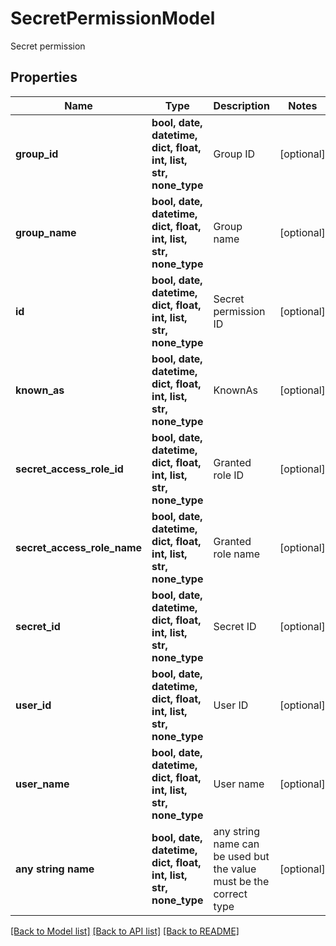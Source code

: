 # SecretPermissionModel

Secret permission

## Properties
Name | Type | Description | Notes
------------ | ------------- | ------------- | -------------
**group_id** | **bool, date, datetime, dict, float, int, list, str, none_type** | Group ID | [optional] 
**group_name** | **bool, date, datetime, dict, float, int, list, str, none_type** | Group name | [optional] 
**id** | **bool, date, datetime, dict, float, int, list, str, none_type** | Secret permission ID | [optional] 
**known_as** | **bool, date, datetime, dict, float, int, list, str, none_type** | KnownAs | [optional] 
**secret_access_role_id** | **bool, date, datetime, dict, float, int, list, str, none_type** | Granted role ID | [optional] 
**secret_access_role_name** | **bool, date, datetime, dict, float, int, list, str, none_type** | Granted role name | [optional] 
**secret_id** | **bool, date, datetime, dict, float, int, list, str, none_type** | Secret ID | [optional] 
**user_id** | **bool, date, datetime, dict, float, int, list, str, none_type** | User ID | [optional] 
**user_name** | **bool, date, datetime, dict, float, int, list, str, none_type** | User name | [optional] 
**any string name** | **bool, date, datetime, dict, float, int, list, str, none_type** | any string name can be used but the value must be the correct type | [optional]

[[Back to Model list]](../README.md#documentation-for-models) [[Back to API list]](../README.md#documentation-for-api-endpoints) [[Back to README]](../README.md)


